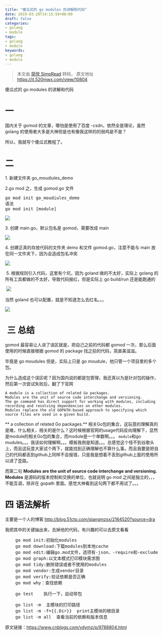 ```yaml
---
title: "傻瓜式的 go modules 的讲解和代码"
date: 2019-03-20T14:15:59+08:00
draft: false
categories:
- golang
- module
tags:
- golang
- module
keywords:
- golang
- module
---
```


> 本文由 [简悦 SimpRead](http://ksria.com/simpread/) 转码， 原文地址 https://it.520mwx.com/view/10804

傻瓜式的 go modules 的讲解和代码
<!--more-->

# 一

国内关于 gomod 的文章，哪怕是使用了百度 -csdn，依然全是理论，虽然 golang 的使用者大多是大神但是也有像我这样的的弱鸡是不是？

所以，我就写个傻瓜式教程了。

# 二

1\. 新建文件夹 go_moudiules_demo

2.go mod 之，生成 gomod.go 文件

<pre>go mod init go_moudiules_demo
语法
go mod init [module]</pre>

![](https://blogimg-1256334314.cos.ap-chengdu.myqcloud.com/b0f99920-62af-41a8-a817-68efc50fd418.png)

3\. 创建 main.go，默认包名是 gomod，需要改成 main

![](https://blogimg-1256334314.cos.ap-chengdu.myqcloud.com/63f68e2f-031c-4cee-b544-83c1a5a14150.png)

4\. 创建正真的存放代码的文件夹 demo 和文件 gomod.go，注意不能与 main 放在同一文件夹下，因为会造成包名冲突

![](https://blogimg-1256334314.cos.ap-chengdu.myqcloud.com/2ec21bec-06f5-4879-a656-fa324e06caae.png)

 5\. 根据规则引入代码，这里有个坑，因为 goland 做的不太好，实际上 golang 的所有工具都做的不太好，导致代码报红，但是实际上 go build/run 还是能跑通的

 ![](https://blogimg-1256334314.cos.ap-chengdu.myqcloud.com/a77aafa0-b5f1-4b72-acff-0463b932b2cf.png)

当然 goland 也可以配置，就是不知道怎么去红名。。。　　

![](https://blogimg-1256334314.cos.ap-chengdu.myqcloud.com/ea1c5dd3-1bb2-46e5-92ee-0a39d536d516.png)

#  三 总结

gomod 最容易让人进了误区就是，把自己之前的代码都 gomod 一次，那么后面使用的时候直接根据 gomod 的 package 找之前的代码，简直美滋滋。

毕竟是 go moudules 但是，实际上只是 go moudule，他只管一个项目里的多个包。

为什么造成这个误区呢？因为国内说的都是包管理，我还真以为是针对包的操作，然后第一次尝试失败后，翻了下官网

```shell
A module is a collection of related Go packages. 
Modules are the unit of source code interchange and versioning.
The go command has direct support for working with modules, including recording and resolving dependencies on other modules.
Modules replace the old GOPATH-based approach to specifying which source files are used in a given build.
```

** a collection of related Go packages.** 相关Go包的集合，这玩意的理解真的是难，什么相关，相关的是什么？这时候根据官网的usage代码反向理解下，显然是module的相关Go包的集合，而module是一个单数啊。。。
``module``和go mudules。。。我该如何理解啊。。。模板我倒是知道。。。总感觉这个怪不到谷歌头上，而且这玩意大家试个两下，就能找到正确理解也不算什么事。而且我要是把自己的代码都丢到github上同样不会报错，只是我是想着不丢到github上面的使用所以进了歪路。

而第二句 **Modules are the unit of source code interchange and versioning. 
**Modules**** 是源码的版本控制和交换的单位，也就说明 go mod 之间是独立的，，，不能互调，除非在 gopath 里面。感觉大神看到这句两下都不用试了。。。

# 四 语法解析

主要是一个人的博客 http://blog.51cto.com/qiangmzsx/2164520?source=dra

我把其中的关键抽出来，去掉他的代码，有兴趣的可以去原文看看

<pre>    go mod init:初始化modules
    go mod download:下载modules到本地cache
    go mod edit:编辑go.mod文件，选项有-json、-require和-exclude，可以使用帮助go help mod edit
    go mod graph:以文本模式打印模块需求图
    go mod tidy:删除错误或者不使用的modules
    go mod vendor:生成vendor目录
    go mod verify:验证依赖是否正确
    go mod why：查找依赖

    go test    执行一下，自动导包

    go list -m  主模块的打印路径
    go list -m -f={{.Dir}}  print主模块的根目录
    go list -m all  查看当前的依赖和版本信息</pre>

原文链接：https://www.cnblogs.com/ydymz/p/9788804.html